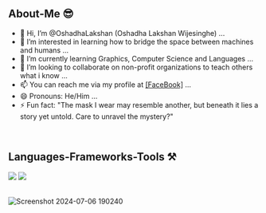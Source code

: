 <h2>About-Me 😎</h2>
<ul>
<li> 👋 Hi, I’m @OshadhaLakshan (Oshadha Lakshan Wijesinghe) ...</li>
<li> 👀 I’m interested in learning how to bridge the space between machines and humans ...</li>
<li> 🌱 I’m currently learning Graphics, Computer Science and Languages ...</li>
<li> 💞️ I’m looking to collaborate on non-profit organizations to teach others what i know ...</li>
<li> 📫 You can reach me via my profile at <a href = "https://facebook.com/oshadha.lakshan.7">[FaceBook]</a> ...</li>
<li> 😄 Pronouns: He/Him ...</li>
<li> ⚡ Fun fact: "The mask I wear may resemble another, but beneath it lies a story yet untold. Care to unravel the mystery?"</li>
</ul>    
<br/>
<h2>Languages-Frameworks-Tools ⚒️</h2>
<div>
    <img src="https://skillicons.dev/icons?i=react,bootstrap,html,css,vscode,github,figma,git,django,flask,mongodb,kali,linux,windows,apple" />
    <img src="https://skillicons.dev/icons?i=nodejs,python,javascript,java,visualstudio,mysql,sqlite,c,cs,cpp,ps,ai,pr,ae,blender" /><br>
</div>
<br/>

<!---
OshadhaLakshan/OshadhaLakshan is a ✨ special ✨ repository because its `README.md` (this file) appears on your GitHub profile.
You can click the Preview link to take a look at your changes.
--->
![Screenshot 2024-07-06 190240](https://github.com/user-attachments/assets/3fe023c2-5f8b-46cc-844f-114b55411ee1)
